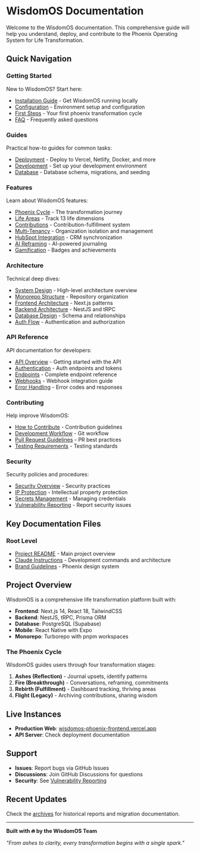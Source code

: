# WisdomOS Documentation

Welcome to the WisdomOS documentation. This comprehensive guide will help you understand, deploy, and contribute to the Phoenix Operating System for Life Transformation.

## Quick Navigation

### Getting Started
New to WisdomOS? Start here:
- [Installation Guide](./getting-started/installation.md) - Get WisdomOS running locally
- [Configuration](./getting-started/configuration.md) - Environment setup and configuration
- [First Steps](./getting-started/first-steps.md) - Your first phoenix transformation cycle
- [FAQ](./getting-started/faq.md) - Frequently asked questions

### Guides
Practical how-to guides for common tasks:
- [Deployment](./guides/deployment/) - Deploy to Vercel, Netlify, Docker, and more
- [Development](./guides/development/) - Set up your development environment
- [Database](./guides/database/) - Database schema, migrations, and seeding

### Features
Learn about WisdomOS features:
- [Phoenix Cycle](./features/phoenix-cycle.md) - The transformation journey
- [Life Areas](./features/life-areas.md) - Track 13 life dimensions
- [Contributions](./features/contributions.md) - Contribution-fulfillment system
- [Multi-Tenancy](./features/multi-tenancy.md) - Organization isolation and management
- [HubSpot Integration](./features/hubspot-integration.md) - CRM synchronization
- [AI Reframing](./features/ai-reframing.md) - AI-powered journaling
- [Gamification](./features/gamification.md) - Badges and achievements

### Architecture
Technical deep dives:
- [System Design](./architecture/system-design.md) - High-level architecture overview
- [Monorepo Structure](./architecture/monorepo-structure.md) - Repository organization
- [Frontend Architecture](./architecture/frontend-architecture.md) - Next.js patterns
- [Backend Architecture](./architecture/backend-architecture.md) - NestJS and tRPC
- [Database Design](./architecture/database-design.md) - Schema and relationships
- [Auth Flow](./architecture/auth-flow.md) - Authentication and authorization

### API Reference
API documentation for developers:
- [API Overview](./api/README.md) - Getting started with the API
- [Authentication](./api/authentication.md) - Auth endpoints and tokens
- [Endpoints](./api/endpoints/) - Complete endpoint reference
- [Webhooks](./api/webhooks.md) - Webhook integration guide
- [Error Handling](./api/errors.md) - Error codes and responses

### Contributing
Help improve WisdomOS:
- [How to Contribute](./contributing/README.md) - Contribution guidelines
- [Development Workflow](./contributing/development-workflow.md) - Git workflow
- [Pull Request Guidelines](./contributing/pr-guidelines.md) - PR best practices
- [Testing Requirements](./contributing/testing-requirements.md) - Testing standards

### Security
Security policies and procedures:
- [Security Overview](./security/README.md) - Security practices
- [IP Protection](./security/ip-protection.md) - Intellectual property protection
- [Secrets Management](./security/secrets-management.md) - Managing credentials
- [Vulnerability Reporting](./security/vulnerability-reporting.md) - Report security issues

## Key Documentation Files

### Root Level
- [Project README](../README.md) - Main project overview
- [Claude Instructions](../CLAUDE.md) - Development commands and architecture
- [Brand Guidelines](../BRAND-GUIDELINES.md) - Phoenix design system

## Project Overview

WisdomOS is a comprehensive life transformation platform built with:
- **Frontend**: Next.js 14, React 18, TailwindCSS
- **Backend**: NestJS, tRPC, Prisma ORM
- **Database**: PostgreSQL (Supabase)
- **Mobile**: React Native with Expo
- **Monorepo**: Turborepo with pnpm workspaces

### The Phoenix Cycle

WisdomOS guides users through four transformation stages:

1. **Ashes (Reflection)** - Journal upsets, identify patterns
2. **Fire (Breakthrough)** - Conversations, reframing, commitments
3. **Rebirth (Fulfillment)** - Dashboard tracking, thriving areas
4. **Flight (Legacy)** - Archiving contributions, sharing wisdom

## Live Instances

- **Production Web**: [wisdomos-phoenix-frontend.vercel.app](https://wisdomos-phoenix-frontend-6k2gdeii1-axaiinovation.vercel.app)
- **API Server**: Check deployment documentation

## Support

- **Issues**: Report bugs via GitHub Issues
- **Discussions**: Join GitHub Discussions for questions
- **Security**: See [Vulnerability Reporting](./security/vulnerability-reporting.md)

## Recent Updates

Check the [archives](./archives/) for historical reports and migration documentation.

---

**Built with 🔥 by the WisdomOS Team**

*"From ashes to clarity, every transformation begins with a single spark."*
